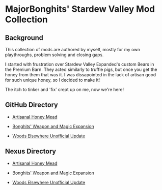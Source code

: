 # MajorBonghits' Stardew Valley Mod Collection


## Background
This collection of mods are authored by myself, mostly for my own playthroughs, problem solving and closing gaps.

I started with frustration over Stardew Valley Expanded's custom Bears in the Premium Barn. They acted similarly to truffle pigs, but once you get the honey from them that was it. I was dissapointed in the lack of artisan good for such unique honey, so I decided to make it!

The itch to tinker and 'fix' crept up on me, now we're here!

## GitHub Directory

- [Artisanal Honey Mead](https://github.com/STRHercules/BonghitsStardewMods/releases/tag/BearHoney)

- [Bonghits' Weapon and Magic Expansion](https://github.com/STRHercules/BonghitsStardewMods/releases/tag/WeaponPack)

- [Woods Elsewhere Unofficial Update](https://github.com/STRHercules/BonghitsStardewMods/releases/tag/WoodsElsewhere)


## Nexus Directory

- [Artisanal Honey Mead](https://www.nexusmods.com/stardewvalley/mods/31786)

- [Bonghits' Weapon and Magic Expansion](https://www.nexusmods.com/stardewvalley/mods/32082)

- [Woods Elsewhere Unofficial Update](https://www.nexusmods.com/stardewvalley/mods/31801)

